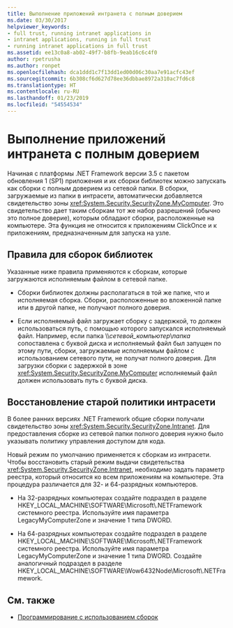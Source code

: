 ```yaml
---
title: Выполнение приложений интранета с полным доверием
ms.date: 03/30/2017
helpviewer_keywords:
- full trust, running intranet applications in
- intranet applications, running in full trust
- running intranet applications in full trust
ms.assetid: ee13c0a8-ab02-49f7-b8fb-9eab16c6c4f0
author: rpetrusha
ms.author: ronpet
ms.openlocfilehash: dca1ddd1c7f13dd1ed00d06c30aa7e91acfc43ef
ms.sourcegitcommit: 6b308cf6d627d78ee36dbbae8972a310ac7fd6c8
ms.translationtype: HT
ms.contentlocale: ru-RU
ms.lasthandoff: 01/23/2019
ms.locfileid: "54554534"
---
```

# <a name="running-intranet-applications-in-full-trust"></a>Выполнение приложений интранета с полным доверием
Начиная с платформы .NET Framework версии 3.5 с пакетом обновления 1 (SP1) приложения и их сборки библиотек можно запускать как сборки с полным доверием из сетевой папки. В сборки, загружаемые из папки в интрасети, автоматически добавляется свидетельство зоны <xref:System.Security.SecurityZone.MyComputer>. Это свидетельство дает таким сборкам тот же набор разрешений (обычно это полное доверие), которым обладают сборки, расположенные на компьютере. Эта функция не относится к приложениям ClickOnce и к приложениям, предназначенным для запуска на узле.  
  
## <a name="rules-for-library-assemblies"></a>Правила для сборок библиотек  
 Указанные ниже правила применяются к сборкам, которые загружаются исполняемым файлом в сетевой папке.  
  
-   Сборки библиотек должны располагаться в той же папке, что и исполняемая сборка. Сборки, расположенные во вложенной папке или в другой папке, не получают полного доверия.  
  
-   Если исполняемый файл загружает сборку с задержкой, то должен использоваться путь, с помощью которого запускался исполняемый файл. Например, если папка \\\\*сетевой_компьютер*\\*папка* сопоставлена с буквой диска и исполняемый файл был запущен по этому пути, сборки, загружаемые исполняемым файлом с использованием сетевого пути, не получат полного доверия. Для загрузки сборки с задержкой в зоне <xref:System.Security.SecurityZone.MyComputer> исполняемый файл должен использовать путь с буквой диска.  
  
## <a name="restoring-the-former-intranet-policy"></a>Восстановление старой политики интрасети  
 В более ранних версиях .NET Framework общие сборки получали свидетельство зоны <xref:System.Security.SecurityZone.Intranet>. Для предоставления сборке из сетевой папки полного доверия нужно было указывать политику управления доступом для кода.  
  
 Новый режим по умолчанию применяется к сборкам из интрасети. Чтобы восстановить старый режим выдачи свидетельства <xref:System.Security.SecurityZone.Intranet>, необходимо задать параметр реестра, который относится ко всем приложениям на компьютере. Эта процедура различается для 32- и 64-разрядных компьютеров.  
  
-   На 32-разрядных компьютерах создайте подраздел в разделе HKEY_LOCAL_MACHINE\SOFTWARE\Microsoft\\.NETFramework системного реестра. Используйте имя параметра LegacyMyComputerZone и значение 1 типа DWORD.  
  
-   На 64-разрядных компьютерах создайте подраздел в разделе HKEY_LOCAL_MACHINE\SOFTWARE\Microsoft\\.NETFramework системного реестра. Используйте имя параметра LegacyMyComputerZone и значение 1 типа DWORD. Создайте аналогичный подраздел в разделе HKEY_LOCAL_MACHINE\SOFTWARE\Wow6432Node\Microsoft\\.NETFramework.  
  
## <a name="see-also"></a>См. также
- [Программирование с использованием сборок](../../../docs/framework/app-domains/programming-with-assemblies.md)
